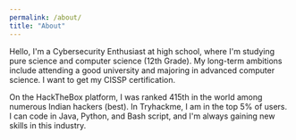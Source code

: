 ```yaml
---
permalink: /about/
title: "About"
---
```


Hello, I'm a Cybersecurity Enthusiast at high school, where I'm studying pure science and computer science (12th Grade). My long-term ambitions include attending a good university and majoring in advanced computer science. I want to get my CISSP certification.

On the HackTheBox platform, I was ranked 415th in the world among numerous Indian hackers (best). In Tryhackme, I am in the top 5% of users. I can code in Java, Python, and Bash script, and I'm always gaining new skills in this industry.